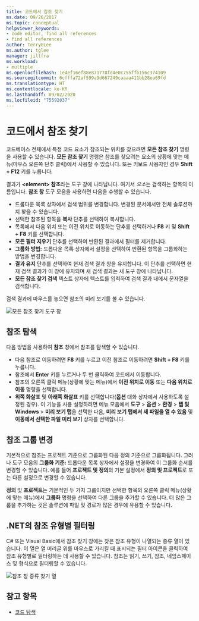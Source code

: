 ```yaml
---
title: 코드에서 참조 찾기
ms.date: 09/26/2017
ms.topic: conceptual
helpviewer_keywords:
- code editor, find all references
- find all references
author: TerryGLee
ms.author: tglee
manager: jillfra
ms.workload:
- multiple
ms.openlocfilehash: 1e4ef16ef88e871778fd4e0c755ffb156c374109
ms.sourcegitcommit: 6cfffa72af599a9d667249caaaa411bb28ea69fd
ms.translationtype: HT
ms.contentlocale: ko-KR
ms.lasthandoff: 09/02/2020
ms.locfileid: "75592037"
---
```

# <a name="find-references-in-your-code"></a>코드에서 참조 찾기

코드베이스 전체에서 특정 코드 요소가 참조되는 위치를 찾으려면 **모든 참조 찾기** 명령을 사용할 수 있습니다. **모든 참조 찾기** 명령은 참조를 찾으려는 요소의 상황에 맞는 메뉴(마우스 오른쪽 단추 클릭)에서 사용할 수 있습니다. 또는 키보드 사용자인 경우 **Shift + F12** 키를 누릅니다.

결과가 **\<element> 참조**라는 도구 창에 나타납니다. 여기서 *요소*는 검색하는 항목의 이름입니다. **참조 창** 도구 모음을 사용하면 다음을 수행할 수 있습니다.
- 드롭다운 목록 상자에서 검색 범위를 변경합니다. 변경된 문서에서만 전체 솔루션까지 찾을 수 있습니다.
- 선택한 참조된 항목을 **복사** 단추를 선택하여 복사합니다.
- 목록에서 다음 위치 또는 이전 위치로 이동하는 단추를 선택하거나 **F8** 키 및 **Shift + F8** 키를 선택합니다.
- **모든 필터 지우기** 단추를 선택하여 반환된 결과에서 필터를 제거합니다.
- **그룹화 방법:** 드롭다운 목록 상자에서 설정을 선택하여 반환된 항목을 그룹화하는 방법을 변경합니다.
- **결과 유지** 단추를 선택하여 현재 검색 결과 창을 유지합니다. 이 단추를 선택하면 현재 검색 결과가 이 창에 유지되며 새 검색 결과는 새 도구 창에 나타납니다.
- **모든 참조 찾기 검색** 텍스트 상자에 텍스트를 입력하여 검색 결과 내에서 문자열을 검색합니다.

검색 결과에 마우스를 놓으면 참조의 미리 보기를 볼 수 있습니다.

![모든 참조 찾기 도구 창](../ide/media/vside_findallreferences.png)

## <a name="navigate-to-references"></a>참조 탐색
다음 방법을 사용하여 **참조** 창에서 참조를 탐색할 수 있습니다.

- 다음 참조로 이동하려면 **F8** 키를 누르고 이전 참조로 이동하려면 **Shift + F8** 키를 누릅니다.
- 참조에서 **Enter** 키를 누르거나 두 번 클릭하여 코드에서 이동합니다.
- 참조의 오른쪽 클릭 메뉴(상황에 맞는 메뉴)에서 **이전 위치로 이동** 또는 **다음 위치로 이동** 명령을 선택합니다.
- **위쪽 화살표** 및 **아래쪽 화살표** 키를 선택합니다(**옵션** 대화 상자에서 사용하도록 설정된 경우). 이 기능을 사용 설정하려면 메뉴 모음에서 **도구** > **옵션** > **환경** > **탭 및 Windows** > **미리 보기 탭**을 선택한 다음, **미리 보기 탭에서 새 파일을 열 수 있음** 및 **이동에서 선택한 파일 미리 보기** 상자를 선택합니다.

## <a name="change-reference-groupings"></a>참조 그룹 변경
기본적으로 참조는 프로젝트 기준으로 그룹화된 다음 정의 기준으로 그룹화됩니다. 그러나 도구 모음의 **그룹화 기준:** 드롭다운 목록 상자에서 설정을 변경하여 이 그룹화 순서를 변경할 수 있습니다. 예를 들어 **프로젝트 및 정의**의 기본 설정에서 **정의 및 프로젝트**로 또는 다른 설정으로 변경할 수 있습니다.

**정의** 및 **프로젝트**는 기본적인 두 가지 그룹이지만 선택한 항목의 오른쪽 클릭 메뉴(상황에 맞는 메뉴)에서 **그룹화** 명령을 선택하여 다른 그룹을 추가할 수 있습니다. 더 많은 그룹을 추가하는 것은 솔루션에 파일 및 경로가 많은 경우에 유용할 수 있습니다.

## <a name="filter-by-reference-type-in-net"></a>.NET의 참조 유형별 필터링
C# 또는 Visual Basic에서 참조 찾기 창에는 찾은 참조 유형이 나열되는 종류 열이 있습니다. 이 열은 열 머리글 위를 마우스로 가리킬 때 표시되는 필터 아이콘을 클릭하여 참조 유형별로 필터링하는 데 사용할 수 있습니다. 참조는 읽기, 쓰기, 참조, 네임스페이스 및 형식으로 필터링할 수 있습니다.

![참조 창 종류 찾기 열 ](../ide/media/vside_findallreferencesKind.png)

## <a name="see-also"></a>참고 항목

- [코드 탐색](../ide/navigating-code.md)
